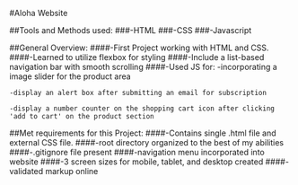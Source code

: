 #Aloha Website

##Tools and Methods used:
###-HTML
###-CSS
###-Javascript

##General Overview:
####-First Project working with HTML and CSS.
####-Learned to utilize flexbox for styling
####-Include a list-based navigation bar with smooth scrolling
####-Used JS for:
	-incorporating a image slider for the product area
	
	-display an alert box after submitting an email for subscription  
	
	-display a number counter on the shopping cart icon after clicking 'add to cart' on the product section

##Met requirements for this Project:
####-Contains single .html file and external CSS file.
####-root directory organized to the best of my abilities
####-.gitignore file present
####-navigation menu incorporated into website
####-3 screen sizes for mobile, tablet, and desktop created
####-validated markup online
